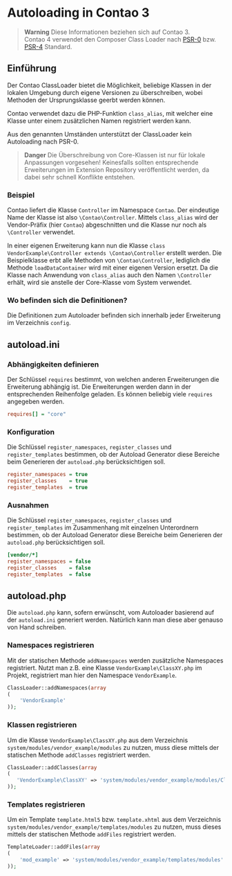 # Autoloading in Contao 3

> **Warning** Diese Informationen beziehen sich auf Contao 3.  
> Contao 4 verwendet den Composer Class Loader nach [PSR-0][1] 
> bzw. [PSR-4][2] Standard.

## Einführung

Der Contao ClassLoader bietet die Möglichkeit, beliebige Klassen in der
lokalen Umgebung durch eigene Versionen zu überschreiben, wobei Methoden
der Ursprungsklasse geerbt werden können.

Contao verwendet dazu die PHP-Funktion `class_alias`, mit welcher
eine Klasse unter einem zusätzlichen Namen registriert werden kann.

Aus den genannten Umständen unterstützt der ClassLoader kein Autoloading
nach PSR-0.

> **Danger** Die Überschreibung von Core-Klassen ist nur für lokale Anpassungen
> vorgesehen! Keinesfalls sollten entsprechende Erweiterungen im Extension
> Repository veröffentlicht werden, da dabei sehr schnell Konflikte entstehen.


### Beispiel

Contao liefert die Klasse `Controller` im Namespace `Contao`.
Der eindeutige Name der Klasse ist also `\Contao\Controller`. Mittels
`class_alias` wird der Vendor-Präfix (hier `Contao`) abgeschnitten und die
Klasse nur noch als `\Controller` verwendet.

In einer eigenen Erweiterung kann nun die Klasse
`class VendorExample\Controller extends \Contao\Controller` erstellt werden.
Die Beispielklasse erbt alle Methoden von `\Contao\Controller`, lediglich
die Methode `loadDataContainer` wird mit einer eigenen Version ersetzt.
Da die Klasse nach Anwendung von `class_alias` auch den Namen `\Controller`
erhält, wird sie anstelle der Core-Klasse vom System verwendet.


### Wo befinden sich die Definitionen?

Die Definitionen zum Autoloader befinden sich innerhalb jeder Erweiterung
im Verzeichnis `config`.


## autoload.ini

### Abhängigkeiten definieren

Der Schlüssel `requires` bestimmt, von welchen anderen Erweiterungen
die Erweiterung abhängig ist. Die Erweiterungen werden dann in der
entsprechenden Reihenfolge geladen. Es können beliebig viele 
`requires` angegeben werden.
 
```ini
requires[] = "core"
```

### Konfiguration

Die Schlüssel `register_namespaces`, `register_classes` und 
`register_templates` bestimmen, ob der Autoload Generator diese Bereiche
beim Generieren der `autoload.php` berücksichtigen soll.

```ini
register_namespaces = true
register_classes    = true
register_templates  = true
```

### Ausnahmen

Die Schlüssel `register_namespaces`, `register_classes` und 
`register_templates` im Zusammenhang mit einzelnen Unterordnern
bestimmen, ob der Autoload Generator diese Bereiche
beim Generieren der `autoload.php` berücksichtigen soll.

```ini
[vendor/*]
register_namespaces = false
register_classes    = false
register_templates  = false
```


## autoload.php

Die `autoload.php` kann, sofern erwünscht, vom Autoloader basierend
auf der `autoload.ini` generiert werden. Natürlich kann man diese
aber genauso von Hand schreiben.

### Namespaces registrieren

Mit der statischen Methode `addNamespaces` werden zusätzliche Namespaces
registriert. Nutzt man z.B. eine Klasse `VendorExample\ClassXY.php`
im Projekt, registriert man hier den Namespace `VendorExample`.

```php
ClassLoader::addNamespaces(array
(
    'VendorExample'
));
```

### Klassen registrieren

Um die Klasse `VendorExample\ClassXY.php` aus dem Verzeichnis
`system/modules/vendor_example/modules` zu nutzen, muss diese mittels
der statischen Methode `addClasses` registriert werden.

```php
ClassLoader::addClasses(array
(
   'VendorExample\ClassXY' => 'system/modules/vendor_example/modules/ClassXY.php' 
));
```

### Templates registrieren

Um ein Template `template.html5` bzw. `template.xhtml` aus dem Verzeichnis
`system/modules/vendor_example/templates/modules` zu nutzen, muss dieses
mittels der statischen Methode `addFiles` registriert werden.

```php
TemplateLoader::addFiles(array
(
    'mod_example' => 'system/modules/vendor_example/templates/modules'
));
```


[1]: http://www.php-fig.org/psr/psr-0/
[2]: http://www.php-fig.org/psr/psr-4/
